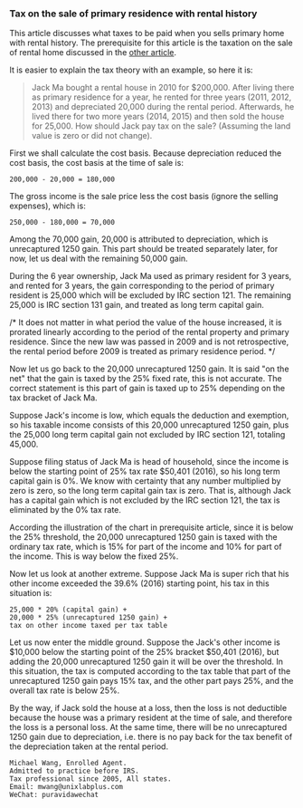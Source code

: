 ### Tax on the sale of primary residence with rental history

This article discusses what taxes to be paid when you sells primary home
with rental history. The prerequisite for this article is the taxation
on the sale of rental home discussed in the
[other article](https://github.com/michaelxwang/tax/blob/master/sale-of-rental-home.md).

It is easier to explain the tax theory with an example, so here it is:

>Jack Ma bought a rental house in 2010 for $200,000. After living there
>as primary residence for a year, he rented for three years (2011, 2012,
>2013) and depreciated 20,000 during the rental period. Afterwards, he
>lived there for two more years (2014, 2015) and then sold the house for
>25,000. How should Jack pay tax on the sale? (Assuming the land value
>is zero or did not change).

First we shall calculate the cost basis. Because depreciation reduced
the cost basis, the cost basis at the time of sale is:

```200,000 - 20,000 = 180,000```

The gross income is the sale price less the cost basis (ignore the
selling expenses), which is:

```250,000 - 180,000 = 70,000```

Among the 70,000 gain, 20,000 is attributed to depreciation, which is
unrecaptured 1250 gain.  This part should be treated separately later,
for now, let us deal with the remaining 50,000 gain.

During the 6 year ownership, Jack Ma used as primary resident for 3
years, and rented for 3 years, the gain corresponding to the period
of primary resident is 25,000 which will be excluded by IRC section
121. The remaining 25,000 is IRC section 131 gain, and treated as long
term capital gain.

/* It does not matter in what period the value of the house increased,
it is prorated linearly according to the period of the rental property
and primary residence. Since the new law was passed in 2009 and is
not retrospective, the rental period before 2009 is treated as primary
residence period. */

Now let us go back to the 20,000 unrecaptured 1250 gain. It is said
"on the net" that the gain is taxed by the 25% fixed rate, this is not
accurate. The correct statement is this part of gain is taxed up to 25%
depending on the tax bracket of Jack Ma.

Suppose Jack's income is low, which equals the deduction and exemption,
so his taxable income consists of this 20,000 unrecaptured 1250 gain,
plus the 25,000 long term capital gain not excluded by IRC section 121,
totaling 45,000.

Suppose filing status of Jack Ma is head of household, since the
income is below the starting point of 25% tax rate \$50,401 (2016),
so his long term capital gain is 0%.  We know with certainty that any
number multiplied by zero is zero, so the long term capital gain tax is
zero. That is, although Jack has a capital gain which is not excluded
by the IRC section 121, the tax is eliminated by the 0% tax rate.

According the illustration of the chart in prerequisite article, since it
is below the 25% threshold, the 20,000 unrecaptured 1250 gain is taxed
with the ordinary tax rate, which is 15% for part of the income and 10%
for part of the income. This is way below the fixed 25%.

Now let us look at another extreme. Suppose Jack Ma is super rich that
his other income exceeded the 39.6% (2016) starting point, his tax in
this situation is:

```
25,000 * 20% (capital gain) + 
20,000 * 25% (unrecaptured 1250 gain) + 
tax on other income taxed per tax table
```

Let us now enter the middle ground. Suppose the Jack's other income is
\$10,000 below the starting point of the 25% bracket $50,401 (2016), but
adding the 20,000 unrecaptured 1250 gain it will be over the threshold. In
this situation, the tax is computed according to the tax table that part
of the unrecaptured 1250 gain pays 15% tax, and the other part pays 25%,
and the overall tax rate is below 25%.

By the way, if Jack sold the house at a loss, then the loss is not
deductible because the house was a primary resident at the time of sale,
and therefore the loss is a personal loss. At the same time, there will
be no unrecaptured 1250 gain due to depreciation, i.e. there is no pay back
for the tax benefit of the depreciation taken at the rental period.

```
Michael Wang, Enrolled Agent.
Admitted to practice before IRS.
Tax professional since 2005, All states.
Email: mwang@unixlabplus.com
WeChat: puravidawechat
```
